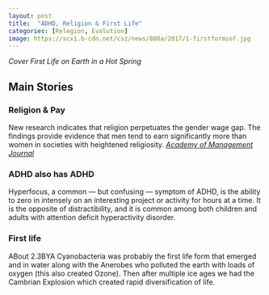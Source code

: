 ```yaml
---
layout: post
title:  "ADHD, Religion & First Life"
categories: [Relegion, Evolution]
image: https://scx1.b-cdn.net/csz/news/800a/2017/1-firstformsof.jpg
---
```


*Cover First Life on Earth in a Hot Spring*

## Main Stories

### Religion & Pay
New research indicates that religion perpetuates the gender wage gap. The findings provide evidence that men tend to earn significantly more than women in societies with heightened religiosity. [*Academy of Management Journal*](https://journals.aom.org/doi/abs/10.5465/amj.2019.1254)

### ADHD also has ADHD
Hyperfocus, a common — but confusing — symptom of ADHD, is the ability to zero in intensely on an interesting project or activity for hours at a time. It is the opposite of distractibility, and it is common among both children and adults with attention deficit hyperactivity disorder.

### First life
ABout 2.3BYA Cyanobacteria was probably the first life form that emerged and in water along with the Anerobes who polluted the earth with loads of oxygen (this also created Ozone). Then after multiple ice ages we had the Cambrian Explosion which created rapid diversification of life.